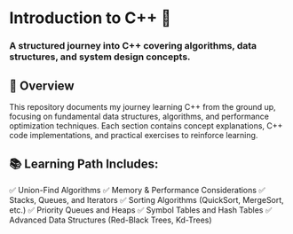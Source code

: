 # Introduction to C++ 🚀
### A structured journey into C++ covering algorithms, data structures, and system design concepts.

## 📌 Overview
This repository documents my journey learning C++ from the ground up, focusing on fundamental data structures, algorithms, and performance optimization techniques. Each section contains concept explanations, C++ code implementations, and practical exercises to reinforce learning.

## 📚 Learning Path Includes:
✅ Union-Find Algorithms
✅ Memory & Performance Considerations
✅ Stacks, Queues, and Iterators
✅ Sorting Algorithms (QuickSort, MergeSort, etc.)
✅ Priority Queues and Heaps
✅ Symbol Tables and Hash Tables
✅ Advanced Data Structures (Red-Black Trees, Kd-Trees)
